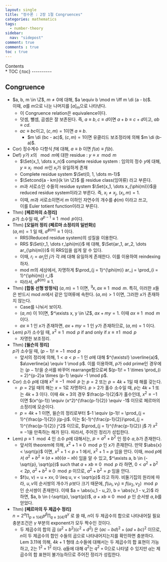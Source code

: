 ```yaml
---
layout: single
title: "정수론 : 2장 1절 Congruences"
categories: mathematics
tags:
  - number-theory
sidebar:
  nav: "sidepost"
comment: true
comments : true
toc : true
---
```

<div id="toc">
Contents
</div>
* TOC
{:toc}
----------

## Congruence
- $a, b, m \in \Z$, $m \neq 0$에 대해, $a \equiv b \mod m \iff m \di (a - b)$.  
  이때, $a$를 $m$으로 나눈 나머지를 $[a]_m$으로 나타낸다.
  - 이 Congruence relation은 equivalence이다.
  - 덧셈, 뺄셈, 곱셈은 잘 보존된다. 즉, $a \equiv b, c \equiv d$이면 $a + b \equiv c + d$이고, $ab \equiv cd$.
  - $ac \equiv bc$이고, $(c, m) = 1$이면 $a \equiv b$.
    - $m \di (bc - ac)$, $(c, m) = 1$이면 유클리드 보조정리에 의해 $m \di (b-a)$.
- Cor) 정수계수 다항식 $f$에 대해, $a \equiv b$ 이면 $f(a) \equiv f(b)$. 
- Def) $y$가 $x$의 $\mod m$에 대한 residue : $y \equiv x \mod m$
  - $\Set{x_1, \dots x_n}$ complete residue system : 임의의 정수 $y$에 대해, $y \equiv x_i \mod m$인 $x_i$가 유일하게 존재
  - Complete residue system $\Set{0, 1, \dots m-1}$
  - $\Setcond{a - km}{k \in \Z}$ 를 residue class(잉여류) 라고 부른다.
  - $m$과 서로소인 수들의 residue system $\Set{x_1, \dots x_{\phi(m)}}$을 reduced residue system이라고 부른다. 즉, $x_i \neq x_j$, $(x_i, m) = 1$.
  - 이때, $m$과 서로소이면서 $m$ 이하인 자연수의 개수를 $\phi(m)$ 이라고 쓰고,  
  이를 Euler totient function이라고 부른다.
- Thm) **[페르마의 소정리]**  
  $p$가 소수일 때, $a^{p-1} \equiv 1 \mod p$이다.
- Thm) **[오일러 정리 (페르마 소정리의 일반화)]**  
  $(a, m) = 1$ 일 때, $a^{\phi(m)} \equiv 1$ 이다.
  - RRS(Reduced residue system)의 성질을 이용한다.
  - RRS $\Set{r_1, \dots r_\phi(m)}$ 에 대해, $\Set{ar_1, ar_2, \dots ar_{\phi(m)}}$ 이 RRS임을 쉽게 알 수 있다. 
  - 이때, $r_i = ar_j$인 $j$가 각 $i$에 대해 유일하게 존재한다. 이를 이용하여 reindexing하자.
  - mod m의 세상에서, 자명하게 $\prod_{j = 1}^{\phi(m)} ar_j = \prod_{i = 1}^{\phi(m)} r_i$
  - 따라서, $a^{\phi(m)} \equiv 1$.
- Thm) **[합동 선형 방정식]**
  $(a, m) = 1$ 이면, $^\exists x, ax \equiv 1 \mod m$. 특히, 이러한 $x$들은 반드시 mod $m$에서 같은 잉여류에 속한다. $(a, m) > 1$ 이면, 그러한 $x$가 존재하지 않는다. 
  - Case를 나눠서 보이자.
  - $(a, m)$ 이 1이면, $^\exists x, y \in \Z$, $ax + my = 1$. 이때 $ax \equiv 1 \mod m$ 이다. 
  - $ax \equiv 1$ 인 $x$가 존재하면, $ax + my = 1$ 인 $y$가 존재하므로, $(a, m) = 1$ 이다.
- Lem) $p$가 소수일 때, $x^2 \equiv 1 \mod p$ if and only if $x \equiv \pm 1 \mod p$
  - 자명한 보조정리.
- Thm) **[윌슨의 정리]**  
  $p$가 소수일 때, $(p-1)! \equiv -1 \mod p$ 
  - 앞서의 정리에 의해, $1 < a < p-1$ 인 $a$에 대해 $^{\exists!} \overline{a}$, $a\overline{a} \equiv 1 \mod p$. 이를 이용하여, $p$가 odd prime인 경우에는 $(p-1)!$을 순서를 바꾸어 rearrange함으로써 $(p-1)! = 1 \times \prod_{i = 2}^{p-2}a \times (p-1) \equiv -1 \mod p$.
- Cor) 소수 $p$에 대해 $x^2 \equiv -1 \mod p$ 는 $p = 2$ 또는 $p = 4k + 1$일 때 해를 갖는다.
  - $p = 2$일 때의 해는 $x = 1$로 자명하다. $p > 2$가 홀수 소수일 때, $p$는 $4k + 1$ 또는 $4k + 3$ 이다. 이때 $4k+3$의 경우 $\frac{p-1}{2}$가 홀수인데, $x^2 \equiv -1$ 이면 $(x^{p-1}) \equiv (x^2)^{\frac{p-1}{2}} \equiv -1$ 이므로 페르마의 소정리에 모순이다.
  - $p = 4k + 1$ 이면, 윌슨의 정리로부터 $-1 \equiv (p-1)! = \prod_{j = 1}^{\frac{p-1}{2}} j(p-j)$. 이는 $(-1)^{\frac{p-1}{2}}\prod_{j = 1}^{\frac{p-1}{2}} j^2$ 이므로, $\prod_{j = 1}^{\frac{p-1}{2}} j$ 가 $x^2 \equiv -1$을 만족하는 해가 된다. 따라서, 주어진 정리가 성립한다.
- Lem) $p \equiv 1 \mod 4$ 인 소수 $p$에 대해서는, $p = a^2 + b^2$ 인 정수 $a, b$가 존재한다.
  - 앞서의 theorem에 의해, $x^2 + 1 \equiv 0 \mod p$ 인 $x$가 존재한다. 만약 $\abs{x} < \sqrt{p}$ 이면, $x^2 + 1 < p + 1$ 에서, $x^2 + 1 = p$ 임을 안다. 이때, mod $p$에서 $a^2 + b^2 \equiv (a + xb) (a - xb)$ 임을 알 수 있고, $^\exists a, b \in (-\sqrt{p}, \sqrt{p})$ such that $a + xb \equiv 0 \mod p$ 라 하면, $0 < a^2 + b^2 < 2p$, $a^2 + b^2 \equiv 0 \mod p$ 이므로, $a^2 + b^2 = p$ 임을 안다. 
  - $f(u, v) = u + xv, 0 \leq u, v < \sqrt{p}$ 라고 하자. 비둘기집의 원리에 따라, $u, v$의 순서쌍의 개수가 $p$보다 크기 때문에, $f(u_1, v_1) \equiv f(u_2, v_2) \mod p$ 인 순서쌍이 존재한다. 이때 $a = \abs{u_1 - u_2}, b = \abs{v_1 - v_2}$ 라 하면, $a, b \in (-\sqrt{p}, \sqrt{p})$, $a + xb \equiv 0 \mod p$ 인 순서쌍 $a, b$를 얻었다.
- Thm) **[페르마의 두 제곱수 정리]**  
  $n = 2^{\alpha} \prod_{p \equiv 1(4)} p^\beta \prod_{q \equiv 3(4)} q^\gamma$ 로 쓸 때, $n$이 두 제곱수의 합으로 나타내어질 필요충분조건은 $\gamma$ 부분의 exponent가 모두 짝수인 것이다. 
  - 두 제곱수의 합의 곱 $(a^2 + b^2) (c^2 + d^2)$ 은 $(ac - bd)^2 + (ad + bc)^2$ 이므로, $n$이 두 제곱수의 합인 수들의 곱으로 나타내어지는지를 확인하면 충분하다. Lem 3.11에 의해, $4k + 1$ 형태 소수들에 대해서는 두 제곱수의 합 표현이 가능하고, $2$는 $1^2 + 1^2$ 이다. $q$들에 대해 $q^2$는 $q^2 + 0$으로 나타낼 수 있지만 $q$는 제곱수의 합 표현이 불가능하므로 주어진 정리가 성립한다.